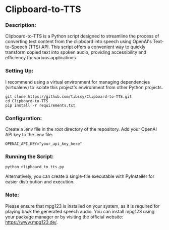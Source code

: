 # Clipboard-to-TTS

### Description:
Clipboard-to-TTS is a Python script designed to streamline the process of converting text content from the clipboard into speech using OpenAI's Text-to-Speech (TTS) API. This script offers a convenient way to quickly transform copied text into spoken audio, providing accessibility and efficiency for various applications.

### Setting Up:
I recommend using a virtual environment for managing dependencies (virtualenv) to isolate this project's environment from other Python projects.
```commandline
git clone https://github.com/tibssy/Clipboard-to-TTS.git
cd Clipboard-to-TTS
pip install -r requirements.txt
```

### Configuration:

Create a .env file in the root directory of the repository.
Add your OpenAI API key to the .env file:

```commandline
OPENAI_API_KEY="your_api_key_here"

```

### Running the Script:
```commandline
python clipboard_to_tts.py
```

Alternatively, you can create a single-file executable with PyInstaller for easier distribution and execution.

### Note:
Please ensure that mpg123 is installed on your system, as it is required for playing back the generated speech audio. You can install mpg123 using your package manager or by visiting the official website: https://www.mpg123.de/.
